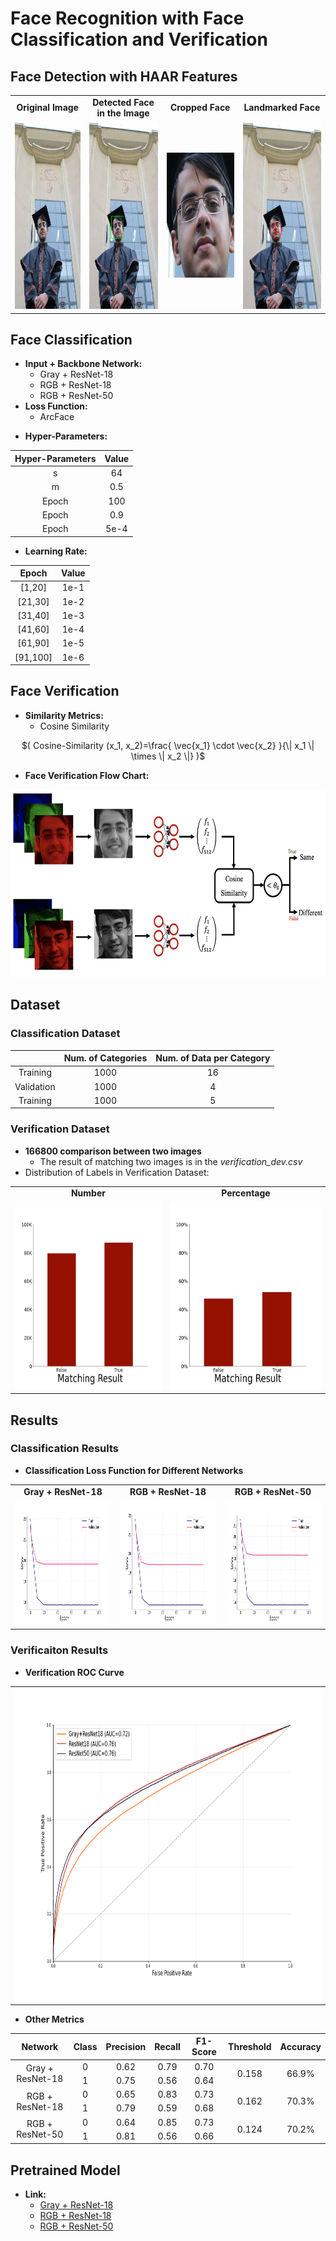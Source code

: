# Face Recognition with Face Classification and Verification

## Face Detection with HAAR Features

<table style="margin-left: auto; margin-right: auto; text-align: center" border=0 align=center>
  <tr>
    <td><strong>Original Image</strong></td>
    <td><strong>Detected Face in the Image</strong></td>
    <td><strong>Cropped Face</strong></td>
    <td><strong>Landmarked Face</strong></td>

   </tr> 
   <tr>
    <td> <img src="./plots/face_detection/me2.jpeg"  alt="original_image" width = 200px height = 300px ></td>
    <td> <img src="./plots/face_detection/me2_bbox.jpeg"  alt="Original image with a boundig box arroung detected face" width = 200px height = 300px ></td>
    <td> <img src="./plots/face_detection/me2_croped.jpeg"  alt="cropped face" width = 200px height = 200px ></td>
    <td> <img src="./plots/face_detection/me2_landmark.jpeg"  alt="landmarked face" width = 200px height = 300px ></td>

  </td>
  </tr>
</table>

## Face Classification

<ul>
  <li><strong>Input + Backbone Network:</strong>
    <ul>
      <li>Gray + ResNet-18</li>
      <li>RGB + ResNet-18</li>
      <li>RGB + ResNet-50</li>
    </ul>
  </li>
  <li><strong>Loss Function:</strong>
    <ul>
      <li>ArcFace</li>
    </ul>
  </li>
</ul>

<ul>
  <li><strong>Hyper-Parameters:</strong>
  </li>
</ul>
<center>

<table border=0 align=center style="text-align: center">
  <theader>
    <tr>
      <th> Hyper-Parameters </th>
      <th> Value </th>
    </tr>
  </theader>
  <tbody>
    <tr>
      <td>s</td>
      <td>64</td>
    </tr>
    <tr>
      <td>m</td>
      <td>0.5</td>
    </tr>
    <tr>
      <td>Epoch</td>
      <td>100</td>
    </tr>
    <tr>
      <td>Epoch</td>
      <td>0.9</td>
    </tr>
    <tr>
      <td>Epoch</td>
      <td>5e-4</td>
    </tr>
  </tbody>
</table>

</center>

<ul>
  <li><strong>Learning Rate:</strong>
  </li>
</ul>

<center>

<table border=0 align=center  style="text-align: center">
  <theader>
    <tr>
      <th><strong>Epoch</strong></th>
      <th><strong>Value</strong></th>
    </tr>
  </theader>
  <tbody>
    <tr>
      <td>[1,20]</td>
      <td>1e-1</td>
    </tr>
    <tr>
      <td>[21,30]</td>
      <td>1e-2</td>
    </tr>
    <tr>
      <td>[31,40]</td>
      <td>1e-3</td>
    </tr>
    <tr>
      <td>[41,60]</td>
      <td>1e-4</td>
    </tr>
    <tr>
      <td>[61,90]</td>
      <td>1e-5</td>
    </tr>
    <tr>
      <td>[91,100]</td>
      <td>1e-6</td>
    </tr>
  </tbody>
</table>

</center>

## Face Verification

<ul>
  <li><strong>Similarity Metrics:</strong>
    <ul>
      <li>Cosine Similarity</li>
    </ul>
  </li>
</ul>

<center>

$( Cosine-Similarity (x_1, x_2)=\frac{ \vec{x_1} \cdot \vec{x_2} }{\| x_1 \| \times \| x_2 \|} )$

</center>

<ul>
  <li><strong>Face Verification Flow Chart:</strong>
  </li>
</ul>

<center>
<img src="./plots/face_verification.png"  alt="Face Verification Flow Chart" width = 600px height = 300px >
</center>

## Dataset

### Classification Dataset

<table border=0 align=center style="text-align: center">
  <thead>
    <tr>
      <th></th>
      <th>Num. of Categories</th>
      <th>Num. of Data per Category</th>
    </tr>
  </thead>
  <tbody>
    <tr>
      <td>Training</td>
      <td>1000</td>
      <td>16</td>
    </tr>
    <tr>
      <td>Validation</td>
      <td>1000</td>
      <td>4</td>
    </tr>
    <tr>
      <td>Training</td>
      <td>1000</td>
      <td>5</td>
    </tr>
  </tbody>
</table>

### Verification Dataset

<ul>
  <li><strong>166800 comparison between two images</strong>
  <ul>
      <li>The result of matching two images is in the <em>verification_dev.csv</em></li>
    </ul>
    <li>Distribution of Labels in Verification Dataset:</li>
  </li>
</ul>

<table  style="margin-left: auto; margin-right: auto; text-align: center" border=0 align=center>
  <tr>
    <td><strong>Number</strong></td>
    <td><strong>Percentage</strong></td>

   </tr> 
   <tr>
    <td> <img src="./plots/EDA/verification_match_result_eng.png"  alt="Number of correctness or incorrectness of matching of two images in validation dataset." width = 300px height = 300px ></td>
    <td> <img src="./plots/EDA/verification_match_result_percent_eng.png"  alt="Ratio of correctness or incorrectness of matching of two images in validation dataset." width = 300px height = 300px ></td>

  </td>
  </tr>
</table>

## Results

### Classification Results

<ul>
  <li><strong>Classification Loss Function for Different Networks</strong>
  </li>
</ul>

<table  style="margin-left: auto; margin-right: auto; text-align: center"  border=0 align=center >
  <tr>
    <td><strong>Gray + ResNet-18</strong></td>
    <td><strong>RGB + ResNet-18</strong></td>
    <td><strong>RGB + ResNet-50</strong></td>

  </tr> 
  <tr>
    <td> <img src="./plots/results_classification/gray_train_val_losses.png"  alt='loss function plot for "Gray + ResNNet-18"' width = 300px height = 200px ></td>
    <td> <img src="./plots/results_classification/18_train_val_losses.png"  alt='loss function plot for "RGB + ResNNet-18"' width = 300px height = 200px ></td>
    <td> <img src="./plots/results_classification/50_train_val_losses.png"  alt='loss function plot for "RGB + ResNNet-50"' width = 300px height = 200px ></td>
  </tr>
</table>

### Verificaiton Results

<ul>
  <li><strong>Verification ROC Curve</strong>
  </li>
</ul>

<table style="margin-left: auto; margin-right: auto;" border=0 align=center>
   <tr>
    <td> <img src="./plots/results_verification/rocs.png"  alt='loss function plot for "Gray + ResNNet-18"' width = 600px height = 500px ></td>
  </tr>
</table>

<ul>
  <li><strong>Other Metrics</strong>
  </li>
</ul>

<table  style="margin-left: auto; margin-right: auto; text-align: center" border=0 align=center>
    <thead>
        <tr style="text-align: center">
            <th>Network</th>
            <th>Class</th>
            <th>Precision</th>
            <th>Recall</th>
            <th>F1-Score</th>
            <th>Threshold</th>
            <th>Accuracy</th>
        </tr>
    </thead>
    <tbody>
        <tr>
            <td rowspan=2>Gray + ResNet-18</td>
            <td>0</td>
            <td>0.62</td>
            <td>0.79</td>
            <td>0.70</td>
            <td rowspan=2>0.158</td>
            <td rowspan=2>66.9%</td>
        </tr>
        <tr>
            <td>1</td>
            <td>0.75</td>
            <td>0.56</td>
            <td>0.64</td>
        </tr>
        <tr>
            <td rowspan=2>RGB + ResNet-18</td>
            <td>0</td>
            <td>0.65</td>
            <td>0.83</td>
            <td>0.73</td>
            <td rowspan=2>0.162</td>
            <td rowspan=2>70.3%</td>
        </tr>
        <tr>
            <td>1</td>
            <td>0.79</td>
            <td>0.59</td>
            <td>0.68</td>
        </tr>
        <tr>
            <td rowspan=2>RGB + ResNet-50</td>
            <td>0</td>
            <td>0.64</td>
            <td>0.85</td>
            <td>0.73</td>
            <td rowspan=2>0.124</td>
            <td rowspan=2>70.2%</td>
        </tr>
        <tr>
            <td>1</td>
            <td>0.81</td>
            <td>0.56</td>
            <td>0.66</td>
        </tr>
    </tbody>
</table>

## Pretrained Model

<ul>
  <li><strong>Link:</strong>
    <ul>
      <li><a href="https://drive.google.com/file/d/1dkq3uACMCPLH60go6K0L4e-x1SRVMSUG/view?usp=sharing">Gray + ResNet-18</a></li>
      <li><a href="https://drive.google.com/file/d/1mvOV2bwzf9aluZzQkmkiRc3WyjlL00AE/view?usp=sharing">RGB + ResNet-18</a></li>
      <li><a href="https://drive.google.com/file/d/15Yst4PIUjTtvlcPPhf8bsrC5PmQocPSX/view?usp=sharing">RGB + ResNet-50</a></li>
    </ul>
  </li>
</ul>
